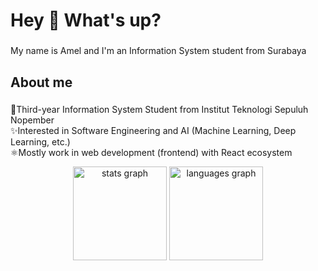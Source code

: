 <h1 align="left">Hey 👋 What's up?</h1>

###

<p align="left">My name is Amel and I'm an Information System student from Surabaya</p>

###

<h2 align="left">About me</h2>

###

<p align="left">🎒Third-year Information System Student from Institut Teknologi Sepuluh Nopember<br>✨Interested in Software Engineering and AI (Machine Learning, Deep Learning, etc.)<br>⚛️Mostly work in web development (frontend) with React ecosystem</p>

<div align="center">
  <img src="https://github-readme-stats.vercel.app/api?username=amaliartnaa&hide_title=false&hide_rank=false&show_icons=true&include_all_commits=true&count_private=true&disable_animations=false&theme=radical&locale=en&hide_border=false&order=1" height="150" alt="stats graph"  />
  <img src="https://github-readme-stats.vercel.app/api/top-langs?username=amaliartnaa&locale=en&hide_title=false&layout=compact&card_width=320&langs_count=6&theme=radical&hide_border=false&order=2" height="150" alt="languages graph"  />
</div>

###
